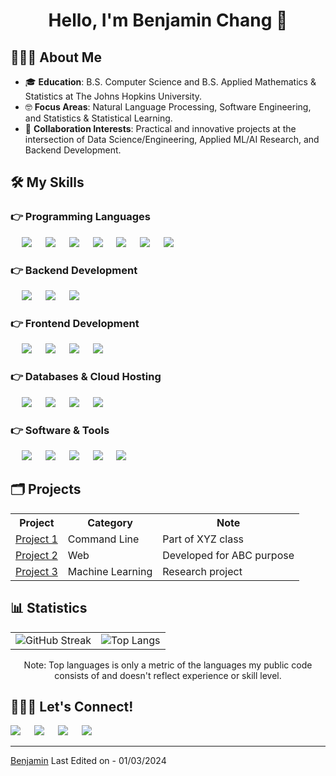<h1 align="center">Hello, I'm Benjamin Chang 👋 </h1>

## 👨🏻‍💻 About Me
- 🎓 **Education**: B.S. Computer Science and B.S. Applied Mathematics & Statistics at The Johns Hopkins University.
- 🤓 **Focus Areas**: Natural Language Processing, Software Engineering, and Statistics & Statistical Learning.
- 👯 **Collaboration Interests**: Practical and innovative projects at the intersection of Data Science/Engineering, Applied ML/AI Research, and Backend Development.

## 🛠️ My Skills

### 👉 Programming Languages

<p align="left">
  &emsp;
  <a href="https://www.python.org" target="_blank" style="text-decoration: none;">
    <img src="https://img.shields.io/badge/-Python-3776AB?style=for-the-badge&logo=python&logoColor=white"></img>
  </a>
  &emsp;
  <a href="https://www.java.com" target="_blank" style="text-decoration: none;">
    <img src="https://img.shields.io/badge/-Java-007396?style=for-the-badge&logo=java&logoColor=white"></img>
  </a>
  &emsp;
  <a href="https://www.w3schools.com/cpp/" target="_blank" style="text-decoration: none;"> 
    <img src="https://img.shields.io/badge/-C++-00599C?style=for-the-badge&logo=c%2B%2B&logoColor=white"></img>
  </a>
  &emsp;
  <a href="https://www.w3.org/html/" target="_blank" style="text-decoration: none;"> 
    <img src="https://img.shields.io/badge/-HTML5-E34F26?style=for-the-badge&logo=html5&logoColor=white"></img>
  </a>
  &emsp;
  <a href="https://www.w3schools.com/css/" target="_blank" style="text-decoration: none;">
    <img src="https://img.shields.io/badge/-CSS3-1572B6?style=for-the-badge&logo=css3&logoColor=white"></img>
  </a>
  &emsp;
  <a href="https://developer.mozilla.org/en-US/docs/Web/JavaScript" target="_blank" style="text-decoration: none;"> 
    <img src="https://img.shields.io/badge/-JavaScript-F7DF1E?style=for-the-badge&logo=javascript&logoColor=black"></img>
  </a>
  &emsp;
  <a href="https://www.cprogramming.com/" target="_blank" style="text-decoration: none;"> 
    <img src="https://img.shields.io/badge/-C-00599C?style=for-the-badge&logo=c&logoColor=white"></img>
  </a>
  &emsp;
</p>

### 👉 Backend Development
<p align="left">
  &emsp;
  <a href="https://nodejs.org/en/" target="_blank" style="text-decoration: none;">
    <img src="https://img.shields.io/badge/-Node.js-339933?style=for-the-badge&logo=Node.js&logoColor=white"></img>
  </a>
  &emsp;
  <a href="https://www.djangoproject.com/" target="_blank" style="text-decoration: none;">
    <img src="https://img.shields.io/badge/-Django-092E20?style=for-the-badge&logo=Django&logoColor=white"></img>
  </a>
  &emsp;
  <a href="https://flask.palletsprojects.com/" target="_blank" style="text-decoration: none;">
    <img src="https://img.shields.io/badge/-Flask-000000?style=for-the-badge&logo=Flask&logoColor=white"></img>
  </a>
  &emsp;
</p>


### 👉 Frontend Development
<p align="left">
  &emsp;
  <a href="https://www.w3.org/html/" target="_blank" style="text-decoration: none;"> 
    <img src="https://img.shields.io/badge/-HTML5-E34F26?style=for-the-badge&logo=html5&logoColor=white"></img>
  </a>   
  &emsp;
  <a href="https://www.w3schools.com/css/" target="_blank" style="text-decoration: none;">
    <img src="https://img.shields.io/badge/-CSS3-1572B6?style=for-the-badge&logo=css3&logoColor=white"></img>
  </a>
  &emsp;
  <a href="https://developer.mozilla.org/en-US/docs/Web/JavaScript" target="_blank" style="text-decoration: none;"> 
    <img src="https://img.shields.io/badge/-JavaScript-F7DF1E?style=for-the-badge&logo=javascript&logoColor=black"></img>
  </a>
  &emsp;
  <a href="https://reactjs.org/" target="_blank" style="text-decoration: none;">
    <img src="https://img.shields.io/badge/-React-61DAFB?style=for-the-badge&logo=react&logoColor=black"></img>
  </a>
  &emsp;
</p>


### 👉 Databases & Cloud Hosting
<p align="left">
  &emsp;
  <a href="https://www.mysql.com/" target="_blank" style="text-decoration: none;">
    <img src="https://img.shields.io/badge/-MySQL-4479A1?style=for-the-badge&logo=mysql&logoColor=white"></img>
  </a>
  &emsp;
  <a href="https://firebase.google.com/" target="_blank" style="text-decoration: none;">
    <img src="https://img.shields.io/badge/-Firebase-FFCA28?style=for-the-badge&logo=firebase&logoColor=black"></img>
  </a>
  &emsp;
  <a href="https://azure.microsoft.com/" target="_blank" style="text-decoration: none;">
    <img src="https://img.shields.io/badge/-Azure-0089D6?style=for-the-badge&logo=microsoftazure&logoColor=white"></img>
  </a>
  &emsp;
  <a href="https://www.docker.com/" target="_blank" style="text-decoration: none;">
    <img src="https://img.shields.io/badge/-Docker-2496ED?style=for-the-badge&logo=docker&logoColor=white"></img>
  </a>
  &emsp;
</p>


 ### 👉 Software & Tools
<p align="left">
  &emsp;
  <a href="https://colab.research.google.com/" target="_blank" style="text-decoration: none;">
    <img src="https://img.shields.io/badge/-Colab-F9AB00?style=for-the-badge&logo=google-colab&logoColor=white"></img>
  </a>
  &emsp;
  <a href="https://git-scm.com/" target="_blank" style="text-decoration: none;">
    <img src="https://img.shields.io/badge/-Git-F05032?style=for-the-badge&logo=git&logoColor=white"></img>
  </a>
  &emsp;
  <a href="https://www.linux.org/" target="_blank" style="text-decoration: none;">
    <img src="https://img.shields.io/badge/-Linux-FCC624?style=for-the-badge&logo=linux&logoColor=black"></img>
  </a>
  &emsp;
  <a href="https://code.visualstudio.com/" target="_blank" style="text-decoration: none;">
    <img src="https://img.shields.io/badge/-Visual%20Studio%20Code-007ACC?style=for-the-badge&logo=visual-studio-code&logoColor=white"></img>
  </a>
  &emsp;
  <a href="https://stackoverflow.com/" target="_blank" style="text-decoration: none;">
    <img src="https://img.shields.io/badge/-Stack%20Overflow-FE7A16?style=for-the-badge&logo=stack-overflow&logoColor=white"></img>
  </a>
  &emsp;
</p>

## 🗂️ Projects

<p align="center">
  <table>
    <tr>
      <th>Project</th>
      <th>Category</th>
      <th>Note</th>
    </tr>
    <tr>
      <td><a href="Link_to_Project_1">Project 1</a></td>
      <td>Command Line</td>
      <td>Part of XYZ class</td>
    </tr>
    <tr>
      <td><a href="Link_to_Project_2">Project 2</a></td>
      <td>Web</td>
      <td>Developed for ABC purpose</td>
    </tr>
    <tr>
      <td><a href="Link_to_Project_3">Project 3</a></td>
      <td>Machine Learning</td>
      <td>Research project</td>
    </tr>
    <!-- Add more rows as needed -->
  </table>
</p>

## 📊 Statistics

<p align="center">
  <table align="center">
    <tr>
      <td align="center">
        <img src="https://github-readme-streak-stats.herokuapp.com/?user=benchang323&theme=dark" alt="GitHub Streak" />
      </td>
      <td align="center">
        <img src="https://github-readme-stats.vercel.app/api/top-langs/?username=benchang323&layout=compact&theme=radical" alt="Top Langs" />
      </td>
    </tr>
  </table>
</p>
<p align="center">
  Note: Top languages is only a metric of the languages my public code consists of and doesn't reflect experience or skill level.
</p>

## 🙋🏻‍♂️ Let's Connect!
<p>	
	<a target="_blank" href="https://www.linkedin.com/in/benjaminchang7/" style="text-decoration: none;">
		<img src="https://img.shields.io/badge/-LinkedIn-0077B5?style=for-the-badge&logo=Linkedin&logoColor=white"></img>
	</a>
	&emsp;	
	<a target="_blank" href="mailto:bchang26@jhu.edu" style="text-decoration: none;">
		<img src="https://img.shields.io/badge/-Email-D14836?style=for-the-badge&logo=Gmail&logoColor=white"></img>
	</a>
	&emsp;
	<a target="_blank" href="https://github.com/benchang323" style="text-decoration: none;">
		<img src="https://img.shields.io/badge/-GitHub-181717?style=for-the-badge&logo=GitHub&logoColor=white"></img>
	</a>
	&emsp;	
	<a target="_blank" href="https://benjaminchang.dev/" style="text-decoration: none;">
		<img src="https://img.shields.io/badge/-My%20Website-008080?style=for-the-badge&logo=home&logoColor=white"></img>
	</a>
	&emsp;
</p>
			
------
[Benjamin](https://github.com/benchang323)
Last Edited on - 01/03/2024

